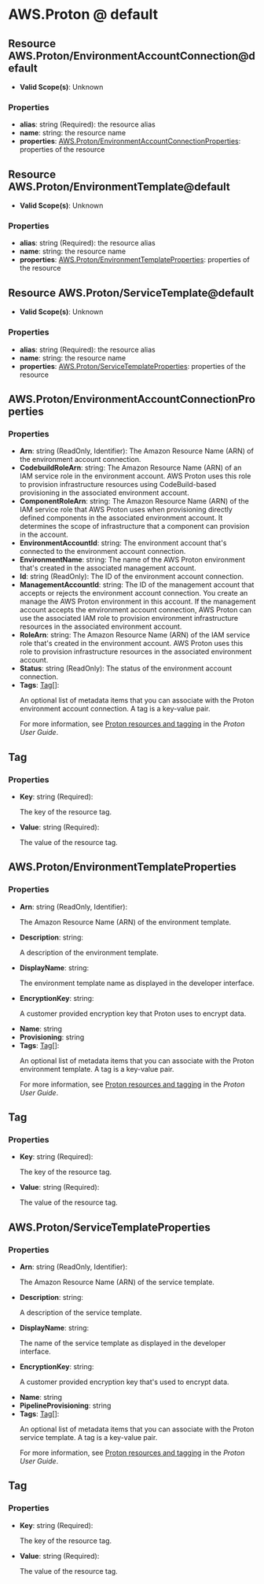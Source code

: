 # AWS.Proton @ default

## Resource AWS.Proton/EnvironmentAccountConnection@default
* **Valid Scope(s)**: Unknown
### Properties
* **alias**: string (Required): the resource alias
* **name**: string: the resource name
* **properties**: [AWS.Proton/EnvironmentAccountConnectionProperties](#awsprotonenvironmentaccountconnectionproperties): properties of the resource

## Resource AWS.Proton/EnvironmentTemplate@default
* **Valid Scope(s)**: Unknown
### Properties
* **alias**: string (Required): the resource alias
* **name**: string: the resource name
* **properties**: [AWS.Proton/EnvironmentTemplateProperties](#awsprotonenvironmenttemplateproperties): properties of the resource

## Resource AWS.Proton/ServiceTemplate@default
* **Valid Scope(s)**: Unknown
### Properties
* **alias**: string (Required): the resource alias
* **name**: string: the resource name
* **properties**: [AWS.Proton/ServiceTemplateProperties](#awsprotonservicetemplateproperties): properties of the resource

## AWS.Proton/EnvironmentAccountConnectionProperties
### Properties
* **Arn**: string (ReadOnly, Identifier): The Amazon Resource Name (ARN) of the environment account connection.
* **CodebuildRoleArn**: string: The Amazon Resource Name (ARN) of an IAM service role in the environment account. AWS Proton uses this role to provision infrastructure resources using CodeBuild-based provisioning in the associated environment account.
* **ComponentRoleArn**: string: The Amazon Resource Name (ARN) of the IAM service role that AWS Proton uses when provisioning directly defined components in the associated environment account. It determines the scope of infrastructure that a component can provision in the account.
* **EnvironmentAccountId**: string: The environment account that's connected to the environment account connection.
* **EnvironmentName**: string: The name of the AWS Proton environment that's created in the associated management account.
* **Id**: string (ReadOnly): The ID of the environment account connection.
* **ManagementAccountId**: string: The ID of the management account that accepts or rejects the environment account connection. You create an manage the AWS Proton environment in this account. If the management account accepts the environment account connection, AWS Proton can use the associated IAM role to provision environment infrastructure resources in the associated environment account.
* **RoleArn**: string: The Amazon Resource Name (ARN) of the IAM service role that's created in the environment account. AWS Proton uses this role to provision infrastructure resources in the associated environment account.
* **Status**: string (ReadOnly): The status of the environment account connection.
* **Tags**: [Tag](#tag)[]: <p>An optional list of metadata items that you can associate with the Proton environment account connection. A tag is a key-value pair.</p>
         <p>For more information, see <a href="https://docs.aws.amazon.com/proton/latest/userguide/resources.html">Proton resources and tagging</a> in the
        <i>Proton User Guide</i>.</p>

## Tag
### Properties
* **Key**: string (Required): <p>The key of the resource tag.</p>
* **Value**: string (Required): <p>The value of the resource tag.</p>

## AWS.Proton/EnvironmentTemplateProperties
### Properties
* **Arn**: string (ReadOnly, Identifier): <p>The Amazon Resource Name (ARN) of the environment template.</p>
* **Description**: string: <p>A description of the environment template.</p>
* **DisplayName**: string: <p>The environment template name as displayed in the developer interface.</p>
* **EncryptionKey**: string: <p>A customer provided encryption key that Proton uses to encrypt data.</p>
* **Name**: string
* **Provisioning**: string
* **Tags**: [Tag](#tag)[]: <p>An optional list of metadata items that you can associate with the Proton environment template. A tag is a key-value pair.</p>
         <p>For more information, see <a href="https://docs.aws.amazon.com/proton/latest/userguide/resources.html">Proton resources and tagging</a> in the
        <i>Proton User Guide</i>.</p>

## Tag
### Properties
* **Key**: string (Required): <p>The key of the resource tag.</p>
* **Value**: string (Required): <p>The value of the resource tag.</p>

## AWS.Proton/ServiceTemplateProperties
### Properties
* **Arn**: string (ReadOnly, Identifier): <p>The Amazon Resource Name (ARN) of the service template.</p>
* **Description**: string: <p>A description of the service template.</p>
* **DisplayName**: string: <p>The name of the service template as displayed in the developer interface.</p>
* **EncryptionKey**: string: <p>A customer provided encryption key that's used to encrypt data.</p>
* **Name**: string
* **PipelineProvisioning**: string
* **Tags**: [Tag](#tag)[]: <p>An optional list of metadata items that you can associate with the Proton service template. A tag is a key-value pair.</p>
         <p>For more information, see <a href="https://docs.aws.amazon.com/proton/latest/userguide/resources.html">Proton resources and tagging</a> in the
        <i>Proton User Guide</i>.</p>

## Tag
### Properties
* **Key**: string (Required): <p>The key of the resource tag.</p>
* **Value**: string (Required): <p>The value of the resource tag.</p>

